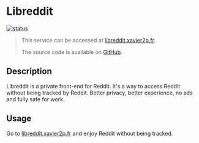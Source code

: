 # Libreddit

[![status](https://status.xavier2p.fr/api/badge/45/status?style=for-the-badge)](https://libreddit.xavier2p.fr)

> This service can be accessed at [libreddit.xavier2p.fr](https://libreddit.xavier2p.fr).
>
> The source code is available on [GitHub](https://github.com/libreddit/libreddit).

## Description

Libreddit is a private front-end for Reddit. It's a way to access Reddit without being tracked by Reddit.
Better privacy, better experience, no ads and fully safe for work.

## Usage

Go to [libreddit.xavier2p.fr](https://libreddit.xavier2p.fr) and enjoy Reddit without being tracked.
